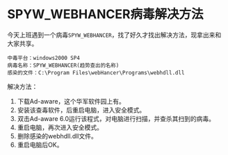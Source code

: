 SPYW_WEBHANCER病毒解决方法
=========

今天上班遇到一个病毒`SPYW_WEBHANCER`，找了好久才找出解决方法，现拿出来和大家共享。

```text
中毒平台：windows2000 SP4
病毒名称：SPYW_WEBHANCER(趋势查出的名称)
感染的文件：C:\Program Files\webHancer\Programs\webhdll.dll
```


解决方法：

1. 下载Ad-aware，这个华军软件园上有。
2. 安装该查毒软件，后重启电脑，进入安全模式。
3. 双击Ad-aware 6.0运行该程式，对电脑进行扫描，并查杀其扫到的病毒。
4. 重启电脑，再次进入安全模式。
5. 删除感染的webhdll.dll文件。
6. 重启电脑后OK。